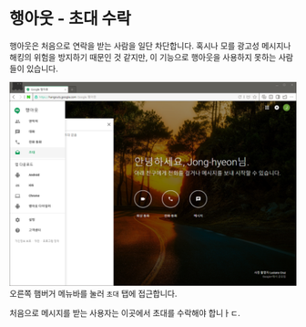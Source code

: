행아웃 - 초대 수락
====
행아웃은 처음으로 연락을 받는 사람을 일단 차단합니다. 혹시나 모를 광고성 메시지나 해킹의 위험을 방지하기 때문인 것 같지만, 이 기능으로 행아웃을 사용하지 못하는 사람들이 있습니다.

![](./assets/hangouts-invite/0.png)
오른쪽 햄버거 메뉴바를 눌러 ```초대``` 탭에 접근합니다.

처음으로 메시지를 받는 사용자는 이곳에서 초대를 수락해야 합니ㅏㄷ.